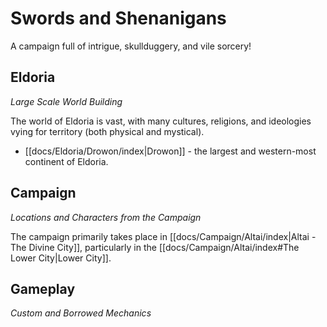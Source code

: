 # Swords and Shenanigans

A campaign full of intrigue, skullduggery, and vile sorcery!
## Eldoria
*Large Scale World Building*

The world of Eldoria is vast, with many cultures, religions, and ideologies vying for territory (both physical and mystical). 

- [[docs/Eldoria/Drowon/index|Drowon]] - the largest and western-most continent of Eldoria.
## Campaign
*Locations and Characters from the Campaign*

The campaign primarily takes place in [[docs/Campaign/Altai/index|Altai - The Divine City]], particularly in the [[docs/Campaign/Altai/index#The Lower City|Lower City]].
## Gameplay
*Custom and Borrowed Mechanics*

